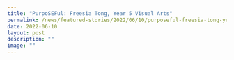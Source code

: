```yaml
---
title: "PurpoSEFul: Freesia Tong, Year 5 Visual Arts"
permalink: /news/featured-stories/2022/06/10/purposeful-freesia-tong-year-5-visual-arts/
date: 2022-06-10
layout: post
description: ""
image: ""
---
```

